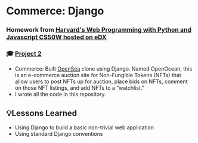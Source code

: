 # Commerce: Django
### Homework from [Harvard's Web Programming with Python and Javascript CS50W hosted on eDX](https://www.edx.org/course/cs50s-web-programming-with-python-and-javascript)
### 🎓 [Project 2](https://cs50.harvard.edu/web/2020/projects/2/commerce/)
- Commerce: Built [OpenSea](https://opensea.io/) clone using Django. Named OpenOcean, this is an e-commerce auction site for Non-Fungible Tokens (NFTs) that allow users to post NFTs up for auction, place bids on NFTs, comment on those NFT listings, and add NFTs to a “watchlist.”
- I wrote all the code in this repository.

## 💡Lessons Learned
- Using Django to build a basic non-trivial web application
- Using standard Django conventions
